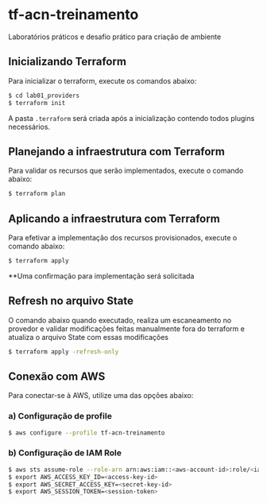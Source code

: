# tf-acn-treinamento
Laboratórios práticos e desafio prático para criação de ambiente



## Inicializando Terraform

Para inicializar o terraform, execute os comandos abaixo:

```sh
$ cd lab01_providers
$ terraform init
```

A pasta `.terraform` será criada após a inicialização contendo todos plugins necessários.

## Planejando a infraestrutura com Terraform

Para validar os recursos que serão implementados, execute o comando abaixo:

```sh
$ terraform plan
```

## Aplicando a infraestrutura com Terraform

Para efetivar a implementação dos recursos provisionados, execute o comando abaixo:

```sh
$ terraform apply
```
**Uma confirmação para implementação será solicitada 

## Refresh no arquivo State

O comando abaixo quando executado, realiza um escaneamento no provedor e validar modificações feitas manualmente fora do terraform e atualiza o arquivo State com essas modificações

```sh
$ terraform apply -refresh-only
```

## Conexão com AWS

Para conectar-se à AWS, utilize uma das opções abaixo:

### a) Configuração de profile

```sh
$ aws configure --profile tf-acn-treinamento
```

### b) Configuração de IAM Role

```sh
$ aws sts assume-role --role-arn arn:aws:iam::<aws-account-id>:role/<iam-role-name> --role-session-name "<session-name>" --profile <profile-name> --output json
$ export AWS_ACCESS_KEY_ID=<access-key-id>
$ export AWS_SECRET_ACCESS_KEY=<secret-key-id>
$ export AWS_SESSION_TOKEN=<session-token>
```